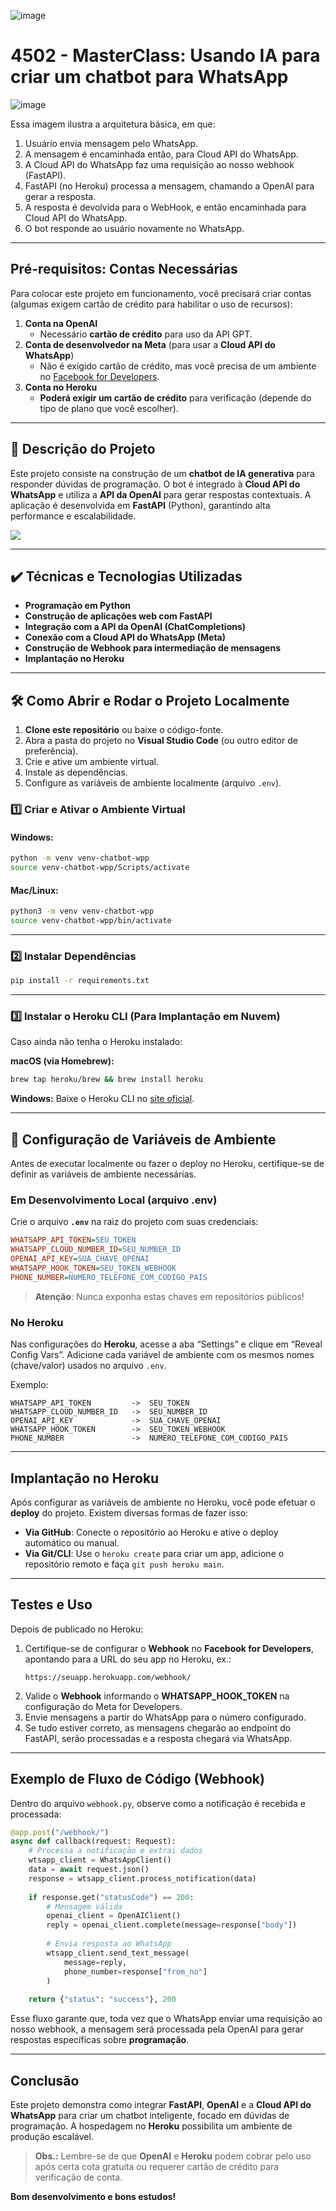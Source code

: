 ![image](https://github.com/user-attachments/assets/b9b98187-1236-4a87-883c-cd629719b3ec)

# 4502 - MasterClass: Usando IA para criar um chatbot para WhatsApp

![image](https://github.com/user-attachments/assets/ac37516a-a0ae-41e0-9394-201c56691e38)

Essa imagem ilustra a arquitetura básica, em que:
1. Usuário envia mensagem pelo WhatsApp.
2. A mensagem é encaminhada então, para Cloud API do WhatsApp.
3. A Cloud API do WhatsApp faz uma requisição ao nosso webhook (FastAPI).  
4. FastAPI (no Heroku) processa a mensagem, chamando a OpenAI para gerar a resposta.
5. A resposta é devolvida para o WebHook, e então encaminhada para Cloud API do WhatsApp.
6. O bot responde ao usuário novamente no WhatsApp.  

---

## **Pré-requisitos: Contas Necessárias**
Para colocar este projeto em funcionamento, você precisará criar contas (algumas exigem cartão de crédito para habilitar o uso de recursos):

1. **Conta na OpenAI**  
   - Necessário **cartão de crédito** para uso da API GPT.  
2. **Conta de desenvolvedor na Meta** (para usar a **Cloud API do WhatsApp**)  
   - Não é exigido cartão de crédito, mas você precisa de um ambiente no [Facebook for Developers](https://developers.facebook.com/).  
3. **Conta no Heroku**  
   - **Poderá exigir um cartão de crédito** para verificação (depende do tipo de plano que você escolher).  

---

## 🔨 **Descrição do Projeto**  
Este projeto consiste na construção de um **chatbot de IA generativa** para responder dúvidas de programação. O bot é integrado à **Cloud API do WhatsApp** e utiliza a **API da OpenAI** para gerar respostas contextuais. A aplicação é desenvolvida em **FastAPI** (Python), garantindo alta performance e escalabilidade.

![](img/amostra.gif)

---

## ✔️ **Técnicas e Tecnologias Utilizadas**  
- **Programação em Python**  
- **Construção de aplicações web com FastAPI**  
- **Integração com a API da OpenAI (ChatCompletions)**  
- **Conexão com a Cloud API do WhatsApp (Meta)**  
- **Construção de Webhook para intermediação de mensagens**  
- **Implantação no Heroku**  

---

## 🛠️ **Como Abrir e Rodar o Projeto Localmente**  

1. **Clone este repositório** ou baixe o código-fonte.  
2. Abra a pasta do projeto no **Visual Studio Code** (ou outro editor de preferência).  
3. Crie e ative um ambiente virtual.  
4. Instale as dependências.  
5. Configure as variáveis de ambiente localmente (arquivo `.env`).  

### **1️⃣ Criar e Ativar o Ambiente Virtual**  

#### **Windows**:
```bash
python -m venv venv-chatbot-wpp
source venv-chatbot-wpp/Scripts/activate
```

#### **Mac/Linux**:
```bash
python3 -m venv venv-chatbot-wpp
source venv-chatbot-wpp/bin/activate
```

---

### **2️⃣ Instalar Dependências**  
```bash
pip install -r requirements.txt
```

---

### **3️⃣ Instalar o Heroku CLI (Para Implantação em Nuvem)**  
Caso ainda não tenha o Heroku instalado:

**macOS (via Homebrew):**
```bash
brew tap heroku/brew && brew install heroku
```
**Windows:**
Baixe o Heroku CLI no [site oficial](https://devcenter.heroku.com/articles/heroku-cli).

---

## 🔑 **Configuração de Variáveis de Ambiente**
Antes de executar localmente ou fazer o deploy no Heroku, certifique-se de definir as variáveis de ambiente necessárias.  

### **Em Desenvolvimento Local (arquivo .env)**
Crie o arquivo **`.env`** na raiz do projeto com suas credenciais:

```ini
WHATSAPP_API_TOKEN=SEU_TOKEN
WHATSAPP_CLOUD_NUMBER_ID=SEU_NUMBER_ID
OPENAI_API_KEY=SUA_CHAVE_OPENAI
WHATSAPP_HOOK_TOKEN=SEU_TOKEN_WEBHOOK
PHONE_NUMBER=NUMERO_TELEFONE_COM_CODIGO_PAIS
```

> **Atenção**: Nunca exponha estas chaves em repositórios públicos!

### **No Heroku**
Nas configurações do **Heroku**, acesse a aba “Settings” e clique em “Reveal Config Vars”. Adicione cada variável de ambiente com os mesmos nomes (chave/valor) usados no arquivo `.env`.

Exemplo:

```
WHATSAPP_API_TOKEN         ->  SEU_TOKEN
WHATSAPP_CLOUD_NUMBER_ID   ->  SEU_NUMBER_ID
OPENAI_API_KEY             ->  SUA_CHAVE_OPENAI
WHATSAPP_HOOK_TOKEN        ->  SEU_TOKEN_WEBHOOK
PHONE_NUMBER               ->  NUMERO_TELEFONE_COM_CODIGO_PAIS
```

---

## **Implantação no Heroku**
Após configurar as variáveis de ambiente no Heroku, você pode efetuar o **deploy** do projeto. Existem diversas formas de fazer isso:

- **Via GitHub**: Conecte o repositório ao Heroku e ative o deploy automático ou manual.  
- **Via Git/CLI**: Use o `heroku create` para criar um app, adicione o repositório remoto e faça `git push heroku main`.  

---

## **Testes e Uso**
Depois de publicado no Heroku:

1. Certifique-se de configurar o **Webhook** no **Facebook for Developers**, apontando para a URL do seu app no Heroku, ex.:  
   ```
   https://seuapp.herokuapp.com/webhook/
   ```
2. Valide o **Webhook** informando o **WHATSAPP_HOOK_TOKEN** na configuração do Meta for Developers.  
3. Envie mensagens a partir do WhatsApp para o número configurado.  
4. Se tudo estiver correto, as mensagens chegarão ao endpoint do FastAPI, serão processadas e a resposta chegará via WhatsApp.

---

## **Exemplo de Fluxo de Código (Webhook)**  
Dentro do arquivo `webhook.py`, observe como a notificação é recebida e processada:

```python
@app.post("/webhook/")
async def callback(request: Request):
    # Processa a notificação e extrai dados
    wtsapp_client = WhatsAppClient()
    data = await request.json()
    response = wtsapp_client.process_notification(data)
    
    if response.get("statusCode") == 200:
        # Mensagem válida
        openai_client = OpenAIClient()
        reply = openai_client.complete(message=response["body"])
        
        # Envia resposta ao WhatsApp
        wtsapp_client.send_text_message(
            message=reply, 
            phone_number=response["from_no"]
        )
    
    return {"status": "success"}, 200
```

Esse fluxo garante que, toda vez que o WhatsApp enviar uma requisição ao nosso webhook, a mensagem será processada pela OpenAI para gerar respostas específicas sobre **programação**.

---

## **Conclusão**
Este projeto demonstra como integrar **FastAPI**, **OpenAI** e a **Cloud API do WhatsApp** para criar um chatbot inteligente, focado em dúvidas de programação. A hospedagem no **Heroku** possibilita um ambiente de produção escalável.

> **Obs.:** Lembre-se de que **OpenAI** e **Heroku** podem cobrar pelo uso após certa cota gratuita ou requerer cartão de crédito para verificação de conta.

**Bom desenvolvimento e bons estudos!** 
